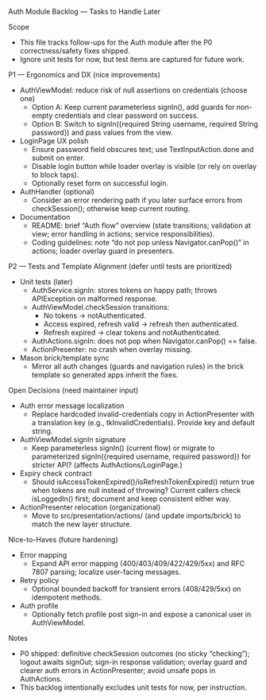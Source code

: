 Auth Module Backlog — Tasks to Handle Later

Scope
- This file tracks follow-ups for the Auth module after the P0 correctness/safety fixes shipped.
- Ignore unit tests for now, but test items are captured for future work.

P1 — Ergonomics and DX (nice improvements)
- AuthViewModel: reduce risk of null assertions on credentials (choose one)
  - Option A: Keep current parameterless signIn(), add guards for non-empty credentials and clear password on success.
  - Option B: Switch to signIn({required String username, required String password}) and pass values from the view.
- LoginPage UX polish
  - Ensure password field obscures text; use TextInputAction.done and submit on enter.
  - Disable login button while loader overlay is visible (or rely on overlay to block taps).
  - Optionally reset form on successful login.
- AuthHandler (optional)
  - Consider an error rendering path if you later surface errors from checkSession(); otherwise keep current routing.
- Documentation
  - README: brief “Auth flow” overview (state transitions; validation at view; error handling in actions; service responsibilities).
  - Coding guidelines: note “do not pop unless Navigator.canPop()” in actions; loader overlay guard in presenters.

P2 — Tests and Template Alignment (defer until tests are prioritized)
- Unit tests (later)
  - AuthService.signIn: stores tokens on happy path; throws APIException on malformed response.
  - AuthViewModel.checkSession transitions:
    - No tokens → notAuthenticated.
    - Access expired, refresh valid → refresh then authenticated.
    - Refresh expired → clear tokens and notAuthenticated.
  - AuthActions.signIn: does not pop when Navigator.canPop() == false.
  - ActionPresenter: no crash when overlay missing.
- Mason brick/template sync
  - Mirror all auth changes (guards and navigation rules) in the brick template so generated apps inherit the fixes.

Open Decisions (need maintainer input)
- Auth error message localization
  - Replace hardcoded invalid-credentials copy in ActionPresenter with a translation key (e.g., tkInvalidCredentials). Provide key and default string.
- AuthViewModel.signIn signature
  - Keep parameterless signIn() (current flow) or migrate to parameterized signIn({required username, required password}) for stricter API? (affects AuthActions/LoginPage.)
- Expiry check contract
  - Should isAccessTokenExpired()/isRefreshTokenExpired() return true when tokens are null instead of throwing? Current callers check isLoggedIn() first; document and keep consistent either way.
- ActionPresenter relocation (organizational)
  - Move to src/presentation/actions/ (and update imports/brick) to match the new layer structure.

Nice-to-Haves (future hardening)
- Error mapping
  - Expand API error mapping (400/403/409/422/429/5xx) and RFC 7807 parsing; localize user-facing messages.
- Retry policy
  - Optional bounded backoff for transient errors (408/429/5xx) on idempotent methods.
- Auth profile
  - Optionally fetch profile post sign-in and expose a canonical user in AuthViewModel.

Notes
- P0 shipped: definitive checkSession outcomes (no sticky “checking”); logout awaits signOut; sign-in response validation; overlay guard and clearer auth errors in ActionPresenter; avoid unsafe pops in AuthActions.
- This backlog intentionally excludes unit tests for now, per instruction.
